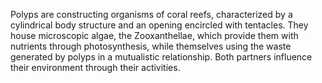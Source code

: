
Polyps are constructing organisms of coral reefs, characterized by a cylindrical body structure and an opening encircled with tentacles. They house microscopic algae, the Zooxanthellae, which provide them with nutrients through photosynthesis, while themselves using the waste generated by polyps in a mutualistic relationship. Both partners influence their environment through their activities.

